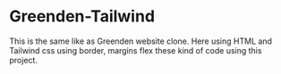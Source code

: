 # Greenden-Tailwind
This is the same like as Greenden website clone. Here using HTML and Tailwind css using border, margins flex these kind of code using this project.
